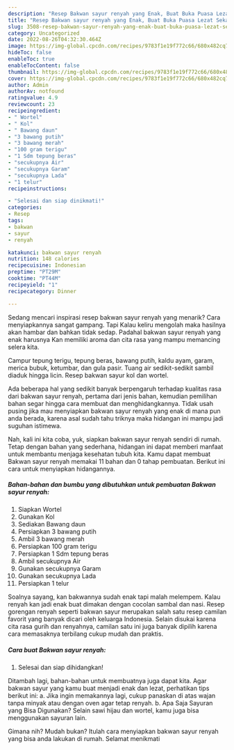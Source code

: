 ```yaml
---
description: "Resep Bakwan sayur renyah yang Enak, Buat Buka Puasa Lezat Sekali"
title: "Resep Bakwan sayur renyah yang Enak, Buat Buka Puasa Lezat Sekali"
slug: 3508-resep-bakwan-sayur-renyah-yang-enak-buat-buka-puasa-lezat-sekali
category: Uncategorized
date: 2022-08-26T04:32:30.464Z
image: https://img-global.cpcdn.com/recipes/9783f1e19f772c66/680x482cq70/bakwan-sayur-renyah-foto-resep-utama.jpg
hideToc: false
enableToc: true
enableTocContent: false
thumbnail: https://img-global.cpcdn.com/recipes/9783f1e19f772c66/680x482cq70/bakwan-sayur-renyah-foto-resep-utama.jpg
cover: https://img-global.cpcdn.com/recipes/9783f1e19f772c66/680x482cq70/bakwan-sayur-renyah-foto-resep-utama.jpg
author: Admin
authorAv: notfound
ratingvalue: 4.9
reviewcount: 23
recipeingredient:
- " Wortel"
- " Kol"
- " Bawang daun"
- "3 bawang putih"
- "3 bawang merah"
- "100 gram terigu"
- "1 Sdm tepung beras"
- "secukupnya Air"
- "secukupnya Garam"
- "secukupnya Lada"
- "1 telur"
recipeinstructions:

- "Selesai dan siap dinikmati!"
categories:
- Resep
tags:
- bakwan
- sayur
- renyah

katakunci: bakwan sayur renyah 
nutrition: 148 calories
recipecuisine: Indonesian
preptime: "PT29M"
cooktime: "PT44M"
recipeyield: "1"
recipecategory: Dinner

---
```



Sedang mencari inspirasi resep bakwan sayur renyah yang menarik? Cara menyiapkannya sangat gampang. Tapi Kalau keliru mengolah maka hasilnya akan hambar dan bahkan tidak sedap. Padahal bakwan sayur renyah yang enak harusnya Kan memiliki aroma dan cita rasa yang mampu memancing selera kita.


Campur tepung terigu, tepung beras, bawang putih, kaldu ayam, garam, merica bubuk, ketumbar, dan gula pasir. Tuang air sedikit-sedikit sambil diaduk hingga licin. Resep bakwan sayur kol dan wortel.

Ada beberapa hal yang sedikit banyak berpengaruh terhadap kualitas rasa dari bakwan sayur renyah, pertama dari jenis bahan, kemudian pemilihan bahan segar hingga cara membuat dan menghidangkannya. Tidak usah pusing jika mau menyiapkan bakwan sayur renyah yang enak di mana pun anda berada, karena asal sudah tahu triknya maka hidangan ini mampu jadi suguhan istimewa.


Nah, kali ini kita coba, yuk, siapkan bakwan sayur renyah sendiri di rumah. Tetap dengan bahan yang sederhana, hidangan ini dapat memberi manfaat untuk membantu menjaga kesehatan tubuh kita. Kamu dapat membuat Bakwan sayur renyah memakai 11 bahan dan 0 tahap pembuatan. Berikut ini cara untuk menyiapkan hidangannya.

<!--inarticleads1-->

##### Bahan-bahan dan bumbu yang dibutuhkan untuk pembuatan Bakwan sayur renyah:

1. Siapkan  Wortel
1. Gunakan  Kol
1. Sediakan  Bawang daun
1. Persiapkan 3 bawang putih
1. Ambil 3 bawang merah
1. Persiapkan 100 gram terigu
1. Persiapkan 1 Sdm tepung beras
1. Ambil secukupnya Air
1. Gunakan secukupnya Garam
1. Gunakan secukupnya Lada
1. Persiapkan 1 telur


Soalnya sayang, kan bakwannya sudah enak tapi malah melempem. Kalau renyah kan jadi enak buat dimakan dengan cocolan sambal dan nasi. Resep gorengan renyah seperti bakwan sayur merupakan salah satu resep camilan favorit yang banyak dicari oleh keluarga Indonesia. Selain disukai karena cita rasa gurih dan renyahnya, camilan satu ini juga banyak dipilih karena cara memasaknya terbilang cukup mudah dan praktis. 

<!--inarticleads2-->

##### Cara buat Bakwan sayur renyah:


1. Selesai dan siap dihidangkan!

Ditambah lagi, bahan-bahan untuk membuatnya juga dapat kita. Agar bakwan sayur yang kamu buat menjadi enak dan lezat, perhatikan tips berikut ini: a. Jika ingin memakannya lagi, cukup panaskan di atas wajan tanpa minyak atau dengan oven agar tetap renyah. b. Apa Saja Sayuran yang Bisa Digunakan? Selain sawi hijau dan wortel, kamu juga bisa menggunakan sayuran lain. 

Gimana nih? Mudah bukan? Itulah cara menyiapkan bakwan sayur renyah yang bisa anda lakukan di rumah. Selamat menikmati
